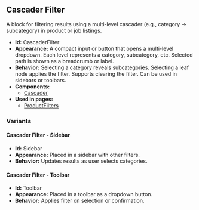 ## Cascader Filter
A block for filtering results using a multi-level cascader (e.g., category → subcategory) in product or job listings.
- **Id:** CascaderFilter
- **Appearance:** A compact input or button that opens a multi-level dropdown. Each level represents a category, subcategory, etc. Selected path is shown as a breadcrumb or label.
- **Behavior:** Selecting a category reveals subcategories. Selecting a leaf node applies the filter. Supports clearing the filter. Can be used in sidebars or toolbars.
- **Components:**
  - [Cascader](../components/Cascader.md)
- **Used in pages:**
  - [ProductFilters](../pages/ProductFilters.md)

### Variants
#### Cascader Filter - **Sidebar**
- **Id:** Sidebar
- **Appearance:** Placed in a sidebar with other filters.
- **Behavior:** Updates results as user selects categories.

#### Cascader Filter - **Toolbar**
- **Id:** Toolbar
- **Appearance:** Placed in a toolbar as a dropdown button.
- **Behavior:** Applies filter on selection or confirmation.
